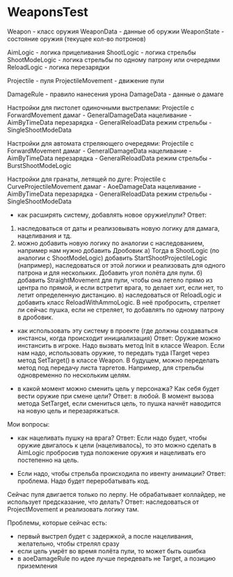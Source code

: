 # WeaponsTest

Weapon - класс оружия
WeaponData - данные об оружии
WeaponState - состояние оружия (текущее кол-во потронов)

AimLogic - логика прицеливания
ShootLogic - логика стрельбы
ShootModeLogic - логика стрельбы по одному патрону или очередями
ReloadLogic - логика перезарядки

Projectile - пуля
ProjectileMovement - движение пули

DamageRule - правило нанесения урона
DamageData - данные о дамаге

Настройки для пистолет одиночными выстрелами:
  Projectile c ForwardMovement
  дамаг -  GeneralDamageData
  нацеливание - AimByTimeData
  перезарядка - GeneralReloadData
  режим стрельбы - SingleShootModeData

Настройки для автомата стреляющего очередями:
  Projectile c ForwardMovement
  дамаг -  GeneralDamageData
  нацеливание - AimByTimeData
  перезарядка - GeneralReloadData
  режим стрельбы - BurstShootModeLogic

Настройки для гранаты, летящей по дуге:
  Projectile c CurveProjectileMovement
  дамаг -  AoeDamageData
  нацеливание - AimByTimeData
  перезарядка - GeneralReloadData
  режим стрельбы - SingleShootModeData


- как расширять систему, добавлять новое оружие\пули?
Ответ:
1) наследоваться от даты и реализовывать новую логику для дамага, нацеливания и тд.
2) можно добавить новую логику по аналогии с наследованием, например нам нужно добавить Дробовик
а) Тогда в ShootLogic (по аналогии с ShootModeLogic) добавить StartShootProjectileLogic (например), наследоваться от этой логики и реализовать для одного патрона и для нескольких. Добавить угол полёта для пули.
б) добавить StraightMovement для пули, чтобы она летело прямо из центра по прямой, и если встретит врага, то делает хит, если нет, то летит определенную дистанцию.
в) наследоваться от ReloadLogic и добавить класс ReloadWithAmmoLogic. В неё пробросить, стреляет ли сейчас пушка, если не стреляет, то добавлять по одному патрону в дробовик.

- как использовать эту систему в проекте (где должны создаваться инстансы, когда
происходит инициализация)
Ответ: Оружие можно инстансить в игроке. Надо вызвать метод Init в классе Weapon.
Если нам надо, использовать оружие, то передать туда ITarget через метод SetTarget() в классе Weapon. В будущем, можно переделать метод под передачу листа таргетов. Например, для стрельбы одновременно по нескольким целям.

- в какой момент можно сменить цель у персонажа? Как себя будет вести оружие
при смене цели?
Ответ: в любой. В момент вызова метода SetTarget, если смениться цель, то пушка начнёт наводится на новую цель и перезаряжаться.

Мои вопросы:
- как нацеливать пушку на врага?
Ответ: Если надо будет, чтобы оружие двигалось к цели (нацеливалось), то это можно сделать в AimLogic пробросив туда положение оружия и нацеливать его постепенно на цель.

- Если надо, чтобы стрельба происходила по ивенту анимации?
Ответ: проблема. Надо будет переробатывать код.

Сейчас пуля двигается только по лерпу. Не обрабатывает коллайдер, не использует предсказание, что делать?
Ответ: наследоваться от ProjectMovement и реализовать логику там.

Проблемы, которые сейчас есть:
- первый выстрел будет с задержкой, а после нацеливания, желательно, чтобы стрелял сразу
- если цель умрёт во время полёта пули, то может быть ошибка
- в aoeDamageRule по идее лучше передевать не Target, а позицию приземления
